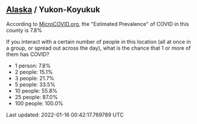 
## [Alaska](/united-states/alaska) / Yukon-Koyukuk

According to [MicroCOVID.org](http://microcovid.org),
the "Estimated Prevalence" of COVID in this county is 7.8%

If you interact with a certain number of people in this location
(all at once in a group, or spread out across the day), what is the chance that
1 or more of them has COVID?

- 1 person: 7.8%
- 2 people: 15.1%
- 3 people: 21.7%
- 5 people: 33.5%
- 10 people: 55.8%
- 25 people: 87.0%
- 100 people: 100.0%

Last updated: 2022-01-16 00:42:17.769789 UTC
